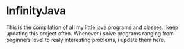 # InfinityJava
This is the compilation of all my little java programs and classes.I keep updating this project often.
Whenever i solve programs ranging from beginners level to realy interesting problems, i update them here.

